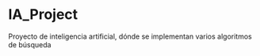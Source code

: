 # IA_Project
Proyecto de inteligencia artificial, dónde se implementan varios algoritmos de búsqueda
